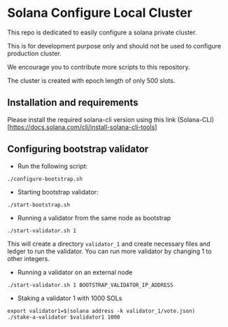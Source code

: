 # Solana Configure Local Cluster

This repo is dedicated to easily configure a solana private cluster.

This is for development purpose only and should not be used to configure production cluster.

We encourage you to contribute more scripts to this repository.

The cluster is created with epoch length of only 500 slots.

## Installation and requirements
Please install the required solana-cli version using this link (Solana-CLI)[https://docs.solana.com/cli/install-solana-cli-tools]

## Configuring bootstrap validator

* Run the following script:
```
./configure-bootstrap.sh
```

* Starting bootstrap validator:
```
./start-bootstrap.sh
```

* Running a validator from the same node as bootstrap
```
./start-validator.sh 1
```

This will create a directory `validator_1` and create necessary files and ledger to run the validator.
You can run more validator by changing 1 to other integers.

* Running a validator on an external node
```
./start-validator.sh 1 BOOTSTRAP_VALIDATOR_IP_ADDRESS
```


* Staking a validator 1 with 1000 SOLs
```
export validator1=$(solana address -k validator_1/vote.json)
./stake-a-validator $validator1 1000
```